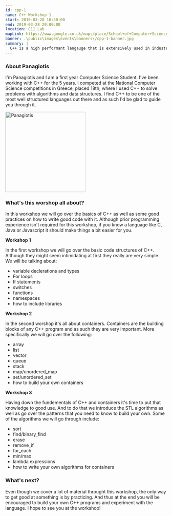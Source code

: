 ```yaml
---
id: cpp-1
name: C++ Workshop 1
start: 2019-03-28 18:30:00
end: 2019-03-28 20:00:00
location: C11 Lab
mapLink: https://www.google.co.uk/maps/place/School+of+Computer+Science/@52.9533603,-1.1892748,17.15z/data=!4m5!3m4!1s0x4879c209bfffffff:0xaf426646771a25ac!8m2!3d52.953357!4d-1.18736
banner: .\public\images\events\banners\/cpp-1-banner.jpg
summary: |
  C++ is a high performant langauge that is extensively used in industry. Some of the biggest companies like Google, Facebook, YouTube and Amazon all use C++ to serve billions of users fast while keeping running costs low. If you want to learn how to use C++ and start using it to built your own high-performant applications you can begin by attending this workshop.
---
```


### About Panagiotis
I'm Panagiotis and I am a first year Computer Science Student. I've been working with C++ for the 5 years. I competed at the National Computer Science competitions in Greece, placed 18th, where I used C++ to solve problems with algorithms and data structures. I find C++ to be one of the most well structured languages out there and as such I'd be glad to guide you through it. 

<img src="/event_imgs/panagiotis.jpg" alt="Panagiotis" height="250px">

### What's this worshop all about?

In this workshop we will go over the basics of C++ as well as some good practices on how to write good code with it. Although prior programming experience isn't required for this workshop, if you know a language like C, Java or Javascript it should make things a bit easier for you.

__Workshop 1__

In the first workshop we will go over the basic code structures of C++. Although they might seem intimidating at first they really are very simple. We will be talking about:

 - variable declerations and types
 - For loops
 - If statements
 - switches
 - functions
 - namespaces
 - how to include libraries

__Workshop 2__

In the second worshop it's all about containers. Containers are the building blocks of any C++ program and as such they are very important. More specifically we will go over the following:

 - array
 - list
 - vector
 - queue
 - stack
 - map/unordered_map
 - set/unordered_set
 - how to build your own containers

__Workshop 3__

Having down the fundementals of C++ and containers it's time to put that knowledge to good use. And to do that we introduce the STL algorithms as well as go over the patterns that you need to know to build your own. Some of the algorithms we will go through include:

 - sort
 - find/binary_find
 - erase
 - remove_if
 - for_each
 - min/max
 - lambda expressions
 - how to write your own algorithms for containers

### What's next?

Even though we cover a lot of material throught this workshop, the only way to get good at something is by practicing. And thus at the end you will be encouraged to build your own C++ programs and experiment with the language. I hope to see you at the workshop!
